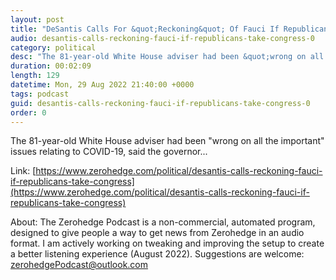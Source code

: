 ```yaml
---
layout: post
title: "DeSantis Calls For &quot;Reckoning&quot; Of Fauci If Republicans Take Congress"
audio: desantis-calls-reckoning-fauci-if-republicans-take-congress-0
category: political
desc: "The 81-year-old White House adviser had been &quot;wrong on all the important&quot; issues relating to COVID-19, said the governor..."
duration: 00:02:09
length: 129
datetime: Mon, 29 Aug 2022 21:40:00 +0000
tags: podcast
guid: desantis-calls-reckoning-fauci-if-republicans-take-congress-0
order: 0
---
```

The 81-year-old White House adviser had been &quot;wrong on all the important&quot; issues relating to COVID-19, said the governor...

Link: [https://www.zerohedge.com/political/desantis-calls-reckoning-fauci-if-republicans-take-congress](https://www.zerohedge.com/political/desantis-calls-reckoning-fauci-if-republicans-take-congress)

About: The Zerohedge Podcast is a non-commercial, automated program, designed to give people a way to get news from Zerohedge in an audio format.  I am actively working on tweaking and improving the setup to create a better listening experience (August 2022).  Suggestions are welcome: [zerohedgePodcast@outlook.com](mailto:zerohedgePodcast@outlook.com)